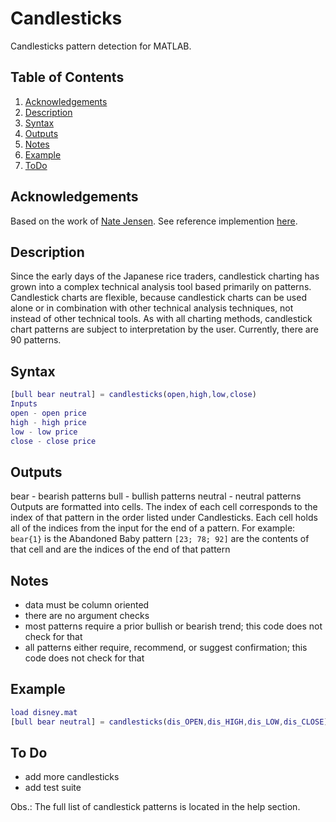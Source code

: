 # Candlesticks
Candlesticks pattern detection for MATLAB.

## Table of Contents
1. [Acknowledgements](#acknowledgements)
2. [Description](#description)
3. [Syntax](#syntax)
4. [Outputs](#outputs)
5. [Notes](#notes)
6. [Example](#example)
7. [ToDo](#todo)

## Acknowledgements

Based on the work of [Nate Jensen](https://www.mathworks.com/matlabcentral/profile/authors/2908307-nate-jensen). See reference implemention [here](https://www.mathworks.com/matlabcentral/fileexchange/33782-candlesticks).

## Description 
Since the early days of the Japanese rice traders, candlestick charting has grown into a complex technical analysis tool based primarily on patterns. Candlestick charts are flexible, because candlestick charts can be used alone or in combination with other technical analysis techniques, not instead of other technical tools. As with all charting methods, candlestick chart patterns are subject to interpretation by the user. Currently, there are 90 patterns.

## Syntax
```matlab
[bull bear neutral] = candlesticks(open,high,low,close)
Inputs 
open - open price 
high - high price 
low - low price 
close - close price
````

## Outputs 
bear - bearish patterns 
bull - bullish patterns 
neutral - neutral patterns 
Outputs are formatted into cells. The index of each cell corresponds 
to the index of that pattern in the order listed under Candlesticks. 
Each cell holds all of the indices from the input for the end of a 
pattern. 
For example: 
`bear{1}` is the Abandoned Baby pattern 
`[23; 78; 92]` are the contents of that cell and are the indices of the 
end of that pattern

## Notes 
- data must be column oriented 
- there are no argument checks 
- most patterns require a prior bullish or bearish trend; this code 
does not check for that 
- all patterns either require, recommend, or suggest confirmation; 
this code does not check for that

## Example 
```matlab
load disney.mat 
[bull bear neutral] = candlesticks(dis_OPEN,dis_HIGH,dis_LOW,dis_CLOSE);
```

## To Do 
- add more candlesticks
- add test suite

Obs.: The full list of candlestick patterns is located in the help section.